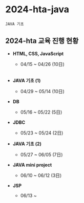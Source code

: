 # 2024-hta-java

```
JAVA 기초
```

## 2024-hta 교육 진행 현황

* **HTML, CSS, JavaScript**
    * 04/15 ~ 04/26 (10日)  
      <br>

* **JAVA 기초 (1)**
    * 04/29 ~ 05/14 (10日)
      <br>


* **DB**
    * 05/16 ~ 05/22 (5日)


* **JDBC**
    * 05/23 ~ 05/24 (2日)


* **JAVA 기초 (2)**
    * 05/27 ~ 06/05 (7日)


* **JAVA mini project**
    * 06/10 ~ 06/12 (3日)


* **JSP**
    * 06/13 ~  
